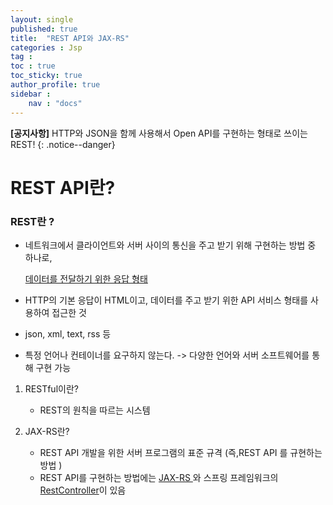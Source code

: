 ```yaml
---
layout: single
published: true
title:  "REST API와 JAX-RS"
categories : Jsp
tag : 
toc : true
toc_sticky: true
author_profile: true
sidebar :
    nav : "docs"
---
```




**[공지사항]** HTTP와 JSON을 함께 사용해서 Open API를 구현하는 형태로 쓰이는 REST!
{: .notice--danger}



# REST API란?

### REST란 ?

* 네트워크에서 클라이언트와 서버 사이의 통신을 주고 받기 위해 구현하는 방법 중 하나로, 

  <u>데이터를 전달하기 위한 응답 형태</u>

* HTTP의 기본 응답이 HTML이고, 데이터를 주고 받기 위한 API 서비스 형태를 사용하여 접근한 것

* json, xml, text, rss 등 

* 특정 언어나 컨테이너를 요구하지 않는다. -> 다양한 언어와 서버 소프트웨어를 통해 구현 가능

  

1. RESTful이란?

	- REST의 원칙을 따르는 시스템
	
	  
	
2. JAX-RS란?

    - REST API 개발을 위한 서버 프로그램의 표준 규격 (즉,REST API 를 규현하는 방법  )
    - REST API를 구현하는 방법에는 <u>JAX-RS </u>와 스프링 프레임워크의  <u>RestController</u>이 있음

  



  

  